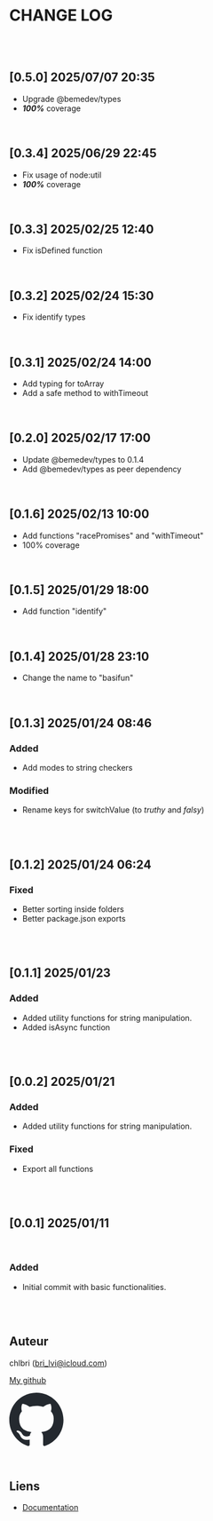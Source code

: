 # CHANGE LOG

<br/>
<br/>

## [0.5.0] 2025/07/07 20:35

- Upgrade @bemedev/types
- **_100%_** coverage

<br/>

## [0.3.4] 2025/06/29 22:45

- Fix usage of node:util
- **_100%_** coverage

<br/>

## [0.3.3] 2025/02/25 12:40

- Fix isDefined function

<br/>

## [0.3.2] 2025/02/24 15:30

- Fix identify types

<br/>

## [0.3.1] 2025/02/24 14:00

- Add typing for toArray
- Add a safe method to withTimeout

<br/>

## [0.2.0] 2025/02/17 17:00

- Update @bemedev/types to 0.1.4
- Add @bemedev/types as peer dependency

<br/>

## [0.1.6] 2025/02/13 10:00

- Add functions "racePromises" and "withTimeout"
- 100% coverage

<br/>

## [0.1.5] 2025/01/29 18:00

- Add function "identify"

<br/>

## [0.1.4] 2025/01/28 23:10

- Change the name to "basifun"

<br/>

## [0.1.3] 2025/01/24 08:46

### Added

- Add modes to string checkers

### Modified

- Rename keys for switchValue (to _truthy_ and _falsy_)

<br/>
<br/>

## [0.1.2] 2025/01/24 06:24

### Fixed

- Better sorting inside folders
- Better package.json exports

<br/>
<br/>

## [0.1.1] 2025/01/23

### Added

- Added utility functions for string manipulation.
- Added isAsync function

<br/>
<br/>

## [0.0.2] 2025/01/21

### Added

- Added utility functions for string manipulation.

### Fixed

- Export all functions

<br/>
<br/>

## [0.0.1] 2025/01/11

<br/>

### Added

- Initial commit with basic functionalities.

<br/>
<br/>

## Auteur

chlbri (bri_lvi@icloud.com)

[My github](https://github.com/chlbri?tab=repositories)

[<svg width="98" height="96" xmlns="http://www.w3.org/2000/svg"><path fill-rule="evenodd" clip-rule="evenodd" d="M48.854 0C21.839 0 0 22 0 49.217c0 21.756 13.993 40.172 33.405 46.69 2.427.49 3.316-1.059 3.316-2.362 0-1.141-.08-5.052-.08-9.127-13.59 2.934-16.42-5.867-16.42-5.867-2.184-5.704-5.42-7.17-5.42-7.17-4.448-3.015.324-3.015.324-3.015 4.934.326 7.523 5.052 7.523 5.052 4.367 7.496 11.404 5.378 14.235 4.074.404-3.178 1.699-5.378 3.074-6.6-10.839-1.141-22.243-5.378-22.243-24.283 0-5.378 1.94-9.778 5.014-13.2-.485-1.222-2.184-6.275.486-13.038 0 0 4.125-1.304 13.426 5.052a46.97 46.97 0 0 1 12.214-1.63c4.125 0 8.33.571 12.213 1.63 9.302-6.356 13.427-5.052 13.427-5.052 2.67 6.763.97 11.816.485 13.038 3.155 3.422 5.015 7.822 5.015 13.2 0 18.905-11.404 23.06-22.324 24.283 1.78 1.548 3.316 4.481 3.316 9.126 0 6.6-.08 11.897-.08 13.526 0 1.304.89 2.853 3.316 2.364 19.412-6.52 33.405-24.935 33.405-46.691C97.707 22 75.788 0 48.854 0z" fill="#24292f"/></svg>](https://github.com/chlbri?tab=repositories)

<br/>

## Liens

- [Documentation](https://github.com/chlbri/basifun)
